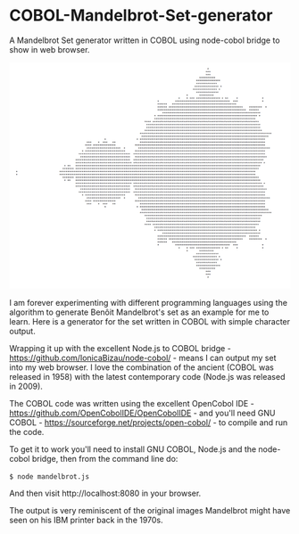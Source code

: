 # COBOL-Mandelbrot-Set-generator
A Mandelbrot Set generator written in COBOL using node-cobol bridge to show in web browser.

![Title](https://raw.githubusercontent.com/mikebharris/COBOL-Mandelbrot-Set-generator/master/screenshot.png)

I am forever experimenting with different programming languages using the algorithm to generate Benôit Mandelbrot's set as an example
for me to learn.  Here is a generator for the set written in COBOL with simple character output.

Wrapping it up with the excellent Node.js to COBOL bridge - https://github.com/IonicaBizau/node-cobol/ - means I can output my set into
my web browser.  I love the combination of the ancient (COBOL was released in 1958) with the latest contemporary code (Node.js was 
released in 2009).

The COBOL code was written using the excellent OpenCobol IDE - https://github.com/OpenCobolIDE/OpenCobolIDE - and you'll need GNU COBOL - https://sourceforge.net/projects/open-cobol/ - to compile and run the code.

To get it to work you'll need to install GNU COBOL, Node.js and the node-cobol bridge, then from the command line do:

`$ node mandelbrot.js`

And then visit http://localhost:8080 in your browser. 

The output is very reminiscent of the original images Mandelbrot might have seen on his IBM printer back in the 1970s.
